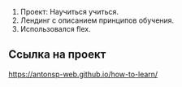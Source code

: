 1. Проект: Научиться учиться.
2. Лендинг с описанием принципов обучения.
3. Использовался flex.

## Ссылка на проект

https://antonsp-web.github.io/how-to-learn/
